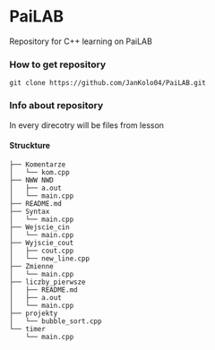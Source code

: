 # PaiLAB

Repository for C++ learning on PaiLAB


### How to get repository
```
git clone https://github.com/JanKolo04/PaiLAB.git
```

### Info about repository
In every direcotry will be files from lesson

#### Struckture
````terminal
├── Komentarze
│   └── kom.cpp
├── NWW NWD
│   ├── a.out
│   └── main.cpp
├── README.md
├── Syntax
│   └── main.cpp
├── Wejscie_cin
│   └── main.cpp
├── Wyjscie_cout
│   ├── cout.cpp
│   └── new_line.cpp
├── Zmienne
│   └── main.cpp
├── liczby_pierwsze
│   ├── README.md
│   ├── a.out
│   └── main.cpp
├── projekty
│   └── bubble_sort.cpp
└── timer
    └── main.cpp
````
